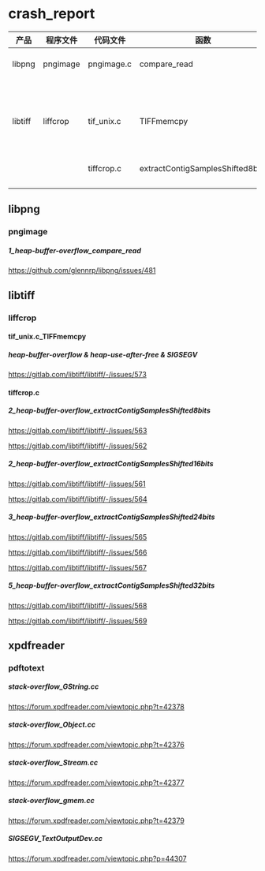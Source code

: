 # crash_report

|  产品   | 程序文件  | 代码文件| 函数| 漏洞类型|漏洞数量| url|
|  ----  | ----  | ----  | ----  | ----  |----|----|
| libpng  | pngimage |pngimage.c|compare_read|heap-buffer-overflow|1|https://github.com/glennrp/libpng/issues/481|
|libtiff|liffcrop|tif_unix.c|TIFFmemcpy|heap-buffer-overflow & heap-use-after-free &  SIGSEGV|1|https://gitlab.com/libtiff/libtiff/-/issues/573|
|||tiffcrop.c|extractContigSamplesShifted8bits|2|https://gitlab.com/libtiff/libtiff/-/issues/563|
||||||https://gitlab.com/libtiff/libtiff/-/issues/562|

## libpng
### pngimage
##### 1_heap-buffer-overflow_compare_read
https://github.com/glennrp/libpng/issues/481

## libtiff
### liffcrop 
####  tif_unix.c_TIFFmemcpy
##### heap-buffer-overflow & heap-use-after-free &  SIGSEGV
https://gitlab.com/libtiff/libtiff/-/issues/573
#### tiffcrop.c
##### 2_heap-buffer-overflow_extractContigSamplesShifted8bits
https://gitlab.com/libtiff/libtiff/-/issues/563

https://gitlab.com/libtiff/libtiff/-/issues/562
##### 2_heap-buffer-overflow_extractContigSamplesShifted16bits
https://gitlab.com/libtiff/libtiff/-/issues/561

https://gitlab.com/libtiff/libtiff/-/issues/564

##### 3_heap-buffer-overflow_extractContigSamplesShifted24bits
https://gitlab.com/libtiff/libtiff/-/issues/565

https://gitlab.com/libtiff/libtiff/-/issues/566

https://gitlab.com/libtiff/libtiff/-/issues/567
##### 5_heap-buffer-overflow_extractContigSamplesShifted32bits
https://gitlab.com/libtiff/libtiff/-/issues/568

https://gitlab.com/libtiff/libtiff/-/issues/569

## xpdfreader
### pdftotext
##### stack-overflow_GString.cc
https://forum.xpdfreader.com/viewtopic.php?t=42378
##### stack-overflow_Object.cc
https://forum.xpdfreader.com/viewtopic.php?t=42376
##### stack-overflow_Stream.cc
https://forum.xpdfreader.com/viewtopic.php?t=42377
##### stack-overflow_gmem.cc
https://forum.xpdfreader.com/viewtopic.php?t=42379
##### SIGSEGV_TextOutputDev.cc
https://forum.xpdfreader.com/viewtopic.php?p=44307
